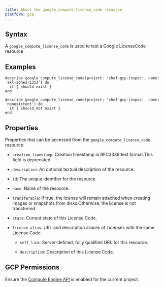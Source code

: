 ```yaml
---
title: About the google_compute_license_code resource
platform: gcp
---
```


## Syntax
A `google_compute_license_code` is used to test a Google LicenseCode resource

## Examples
```
describe google_compute_license_code(project: 'chef-gcp-inspec', name: 'akl-zone1-1353') do
  it { should exist }
end

describe google_compute_license_code(project: 'chef-gcp-inspec', name: 'nonexistent') do
  it { should_not exist }
end
```

## Properties
Properties that can be accessed from the `google_compute_license_code` resource:


  * `creation_timestamp`: Creation timestamp in RFC3339 text format.This field is deprecated.

  * `description`: An optional textual description of the resource.

  * `id`: The unique identifier for the resource.

  * `name`: Name of the resource.

  * `transferable`: If true, the license will remain attached when creating images or snapshots from disks.Otherwise, the license is not transferred.

  * `state`: Current state of this License Code.

  * `license_alias`: URL and description aliases of Licenses with the same License Code.

    * `self_link`: Server-defined, fully qualified URL for this resource.

    * `description`: Description of this License Code.


## GCP Permissions

Ensure the [Compute Engine API](https://console.cloud.google.com/apis/library/compute.googleapis.com/) is enabled for the current project.
